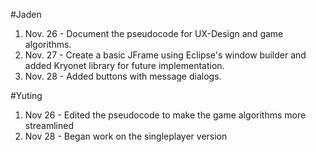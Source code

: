 #Jaden
1. Nov. 26 - Document the pseudocode for UX-Design and game algorithms.
2. Nov. 27 - Create a basic JFrame using Eclipse's window builder and added Kryonet library for future implementation.
3. Nov. 28 - Added buttons with message dialogs.






#Yuting
1. Nov 26 - Edited the pseudocode to make the game algorithms more streamlined
2. Nov 28 - Began work on the singleplayer version
